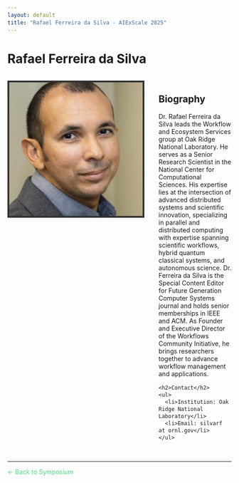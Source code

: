 ```yaml
---
layout: default
title: "Rafael Ferreira da Silva - AIExScale 2025"
---
```


# Rafael Ferreira da Silva

<div style="display: flex; gap: 2rem; margin: 2rem 0;">
  <div style="flex-shrink: 0;">
    <img src="../img/ferreira-da-silva.jpg" alt="Rafael Ferreira da Silva" style="width: 300px; height: 300px; object-fit: cover; border: 4px solid #333;">
  </div>
  <div style="flex: 1;">
    <h2>Biography</h2>
    <p>Dr. Rafael Ferreira da Silva leads the Workflow and Ecosystem Services group at Oak Ridge National Laboratory. He serves as a Senior Research Scientist in the National Center for Computational Sciences. His expertise lies at the intersection of advanced distributed systems and scientific innovation, specializing in parallel and distributed computing with expertise spanning scientific workflows, hybrid quantum classical systems, and autonomous science. Dr. Ferreira da Silva is the Special Content Editor for Future Generation Computer Systems journal and holds senior memberships in IEEE and ACM. As Founder and Executive Director of the Workflows Community Initiative, he brings researchers together to advance workflow management and applications.</p>
    
    <h2>Contact</h2>
    <ul>
      <li>Institution: Oak Ridge National Laboratory</li>
      <li>Email: silvarf at ornl.gov</li>
    </ul>
  </div>
</div>

---

<a href="/" style="color: #4ade80; text-decoration: none;">← Back to Symposium</a> 